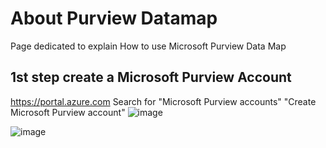 # About Purview Datamap
Page dedicated to explain How to use Microsoft Purview Data Map

## 1st step create a Microsoft Purview Account

https://portal.azure.com
Search for "Microsoft Purview accounts"
"Create Microsoft Purview account"
![image](https://github.com/user-attachments/assets/ffeb8327-6bf8-4310-8a92-a1b177e56793)

![image](https://github.com/user-attachments/assets/4120ca88-2470-4789-b1f2-3e8b3758e61c)
